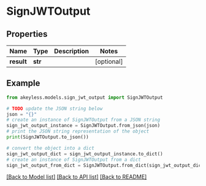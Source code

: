 # SignJWTOutput


## Properties

Name | Type | Description | Notes
------------ | ------------- | ------------- | -------------
**result** | **str** |  | [optional] 

## Example

```python
from akeyless.models.sign_jwt_output import SignJWTOutput

# TODO update the JSON string below
json = "{}"
# create an instance of SignJWTOutput from a JSON string
sign_jwt_output_instance = SignJWTOutput.from_json(json)
# print the JSON string representation of the object
print(SignJWTOutput.to_json())

# convert the object into a dict
sign_jwt_output_dict = sign_jwt_output_instance.to_dict()
# create an instance of SignJWTOutput from a dict
sign_jwt_output_from_dict = SignJWTOutput.from_dict(sign_jwt_output_dict)
```
[[Back to Model list]](../README.md#documentation-for-models) [[Back to API list]](../README.md#documentation-for-api-endpoints) [[Back to README]](../README.md)


